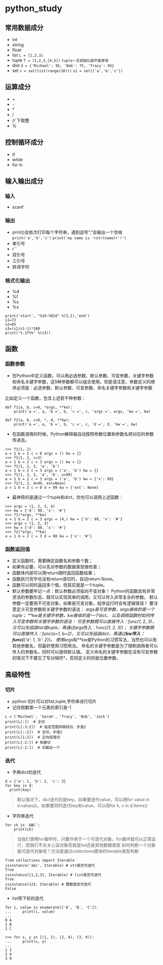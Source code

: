 # python_study

## 常用数据成分
- int
- string
- float
- list
`L = [1,2,3]`
- tuple
`T = (1,2,3,[4,5])`
`tuple一旦初始化就不能修改`
- dist
`d = {'Michael': 95, 'Bob': 75, 'Tracy': 85}`
- set 
`s = set(list(range(10)))`
`s1 = set(['a','b','c'])`

## 运算成分
- \+
- \-
- \*
- /
- //  下取整
- %

## 控制循环成分
- if
- while
- for in


## 输入输出成分
### 输入
- scanf

### 输出
- print()会依次打印每个字符串，遇到逗号“,”会输出一个空格
`print('a','b','c')`
`print('my name is '+str(name)+'!')`
- 单引号
- r``
- 双引号
- 三引号
- 转译字符

### 格式化输出
- %d
- %f
- %s
- %x

```
print('start', "%2d-%02d" %(3,1),'end')
s1=72
s2=85
s3=(s2/s1-1)*100
print('%.1f%%' %(s3))
```

## 函数
### 函数参数
- 在Python中定义函数，可以用必选参数、默认参数、可变参数、关键字参数和命名关键字参数，这5种参数都可以组合使用。但是请注意，参数定义的顺序必须是：必选参数、默认参数、可变参数、命名关键字参数和关键字参数

比如定义一个函数，包含上述若干种参数：
```
def f1(a, b, c=0, *args, **kw):
    print('a =', a, 'b =', b, 'c =', c, 'args =', args, 'kw =', kw)

def f2(a, b, c=0, *, d, **kw):
    print('a =', a, 'b =', b, 'c =', c, 'd =', d, 'kw =', kw)
```
- 在函数调用的时候，Python解释器自动按照参数位置和参数名把对应的参数传进去。
```
>>> f1(1, 2)
a = 1 b = 2 c = 0 args = () kw = {}
>>> f1(1, 2, c=3)
a = 1 b = 2 c = 3 args = () kw = {}
>>> f1(1, 2, 3, 'a', 'b')
a = 1 b = 2 c = 3 args = ('a', 'b') kw = {}
>>> f1(1, 2, 3, 'a', 'b', x=99)
a = 1 b = 2 c = 3 args = ('a', 'b') kw = {'x': 99}
>>> f2(1, 2, d=99, ext=None)
a = 1 b = 2 c = 0 d = 99 kw = {'ext': None}
```

- 最神奇的是通过一个tuple和dict，你也可以调用上述函数：
```
>>> args = (1, 2, 3, 4)
>>> kw = {'d': 99, 'x': '#'}
>>> f1(*args, **kw)
a = 1 b = 2 c = 3 args = (4,) kw = {'d': 99, 'x': '#'}
>>> args = (1, 2, 3)
>>> kw = {'d': 88, 'x': '#'}
>>> f2(*args, **kw)
a = 1 b = 2 c = 3 d = 88 kw = {'x': '#'}
```

### 函数返回值
- 定义函数时，需要确定函数名和参数个数；
- 如果有必要，可以先对参数的数据类型做检查；
- 函数体内部可以用return随时返回函数结果；
- 函数执行完毕也没有return语句时，自动return None。
- 函数可以同时返回多个值，但其实就是一个tuple。
- 默认参数要牢记一点：默认参数必须指向不变对象！
Python的函数具有非常灵活的参数形态，既可以实现简单的调用，又可以传入非常复杂的参数。
默认参数一定要用不可变对象，如果是可变对象，程序运行时会有逻辑错误！
要注意定义可变参数和关键字参数的语法：
*args是可变参数，args接收的是一个tuple；
**kw是关键字参数，kw接收的是一个dict。
以及调用函数时如何传入可变参数和关键字参数的语法：
可变参数既可以直接传入：func(1, 2, 3)，又可以先组装list或tuple，再通过*args传入：func(*(1, 2, 3))；
关键字参数既可以直接传入：func(a=1, b=2)，又可以先组装dict，再通过**kw传入：func(**{'a': 1, 'b': 2})。
使用*args和**kw是Python的习惯写法，当然也可以用其他参数名，但最好使用习惯用法。
命名的关键字参数是为了限制调用者可以传入的参数名，同时可以提供默认值。
定义命名的关键字参数在没有可变参数的情况下不要忘了写分隔符*，否则定义的将是位置参数。

## 高级特性
### 切片
- python 切片可以对list,tuple,字符串进行切片
- 记住倒数第一个元素的索引是-1
```
L = ['Michael', 'Sarah', 'Tracy', 'Bob', 'Jack']
print(L[:])  # 全切
print(L[:3:2])  # 指定范围并跳跃切，步值2
print(L[::2])  # 全切，步值2
print(L[1:2])  # 正向段落切
print(L[-2:]) # 倒着切
print(L[-1:])  # 切最后一个
```

### 迭代
- 字典dict的迭代
```
d = {'a': 1, 'b': 2, 'c': 3}
for key in d:
  print(key)
```
> 默认情况下，dict迭代的是key。如果要迭代value，可以用for value in d.values()，如果要同时迭代key和value，可以用for k, v in d.items()

- 字符串迭代
```
for ch in 'ABC':
    print(ch)
```
> 当我们使用for循环时，只要作用于一个可迭代对象，for循环就可以正常运行，而我们不太关心该对象究竟是list还是其他数据类型
> 如何判断一个对象是可迭代对象呢？方法是通过collections模块的Iterable类型判断

```
from collections import Iterable
isinstance('abc', Iterable) # str是否可迭代
True
isinstance([1,2,3], Iterable) # list是否可迭代
True
isinstance(123, Iterable) # 整数是否可迭代
False
```

- list带下标的迭代
```
for i, value in enumerate(['A', 'B', 'C']):
...     print(i, value)
...
0 A
1 B
2 C
```

```
>>> for x, y in [(1, 1), (2, 4), (3, 9)]:
...     print(x, y)
...
1 1
2 4
3 9
```